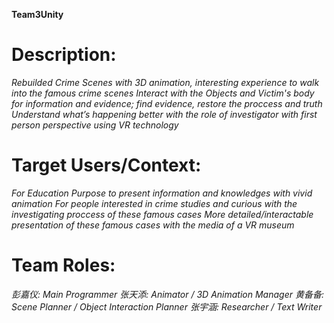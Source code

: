 **Team3Unity**

# Description:

*Rebuilded Crime Scenes with 3D animation, interesting experience to walk into the famous crime scenes*
*Interact with the Objects and Victim's body for information and evidence; find evidence, restore the proccess and truth*
*Understand what’s happening better with the role of investigator with first person perspective using VR technology*


# Target Users/Context:

*For Education Purpose to present information and knowledges with vivid animation*
*For people interested in crime studies and curious with the investigating proccess of these famous cases*
*More detailed/interactable presentation of these famous cases with the media of a VR museum*

# Team Roles:

*彭嘉仪: Main Programmer*
*张天添: Animator / 3D Animation Manager*
*黄备备: Scene Planner / Object Interaction Planner*
*张宇涵: Researcher / Text Writer*
